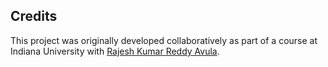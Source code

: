 ## Credits
This project was originally developed collaboratively as part of a course at Indiana University with [Rajesh Kumar Reddy Avula](rajavula@iu.edu).
